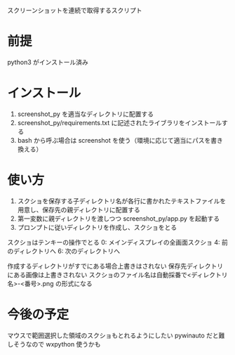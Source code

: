 スクリーンショットを連続で取得するスクリプト

# 前提

python3 がインストール済み

# インストール

1. screenshot_py を適当なディレクトリに配置する
2. screenshot_py/requirements.txt に記述されたライブラリをインストールする
3. bash から呼ぶ場合は screenshot を使う（環境に応じて適当にパスを書き換える）

# 使い方

1. スクショを保存する子ディレクトリ名が各行に書かれたテキストファイルを用意し、保存先の親ディレクトリに配置する
2. 第一変数に親ディレクトリを渡しつつ screenshot_py/app.py を起動する
3. プロンプトに従いディレクトリを作成し、スクショをとる

スクショはテンキーの操作でとる
0: メインディスプレイの全画面スクショ
4: 前のディレクトリへ
6: 次のディレクトリへ

作成するディレクトリがすでにある場合上書きはされない
保存先ディレクトリにある画像は上書きされない
スクショのファイル名は自動採番で<ディレクトリ名>-<番号>.png の形式になる

# 今後の予定

マウスで範囲選択した領域のスクショもとれるようにしたい
pywinauto だと難しそうなので wxpython 使うかも
